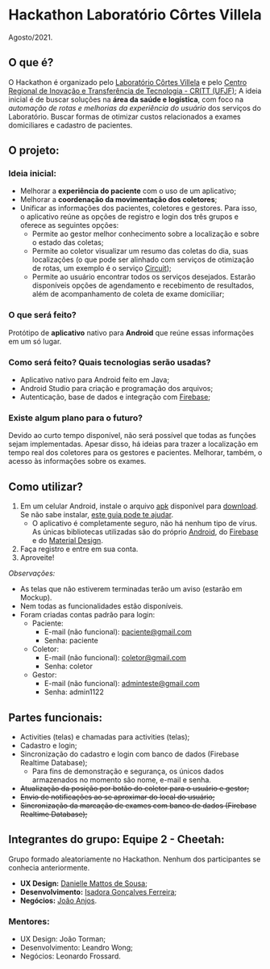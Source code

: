 
# Hackathon Laboratório Côrtes Villela

Agosto/2021.

## O que é?

O Hackathon é organizado pelo [Laboratório Côrtes Villela](https://www.cortesvillela.com.br/) e pelo [Centro Regional de Inovação e Transferência de Tecnologia - CRITT (UFJF)](https://www2.ufjf.br/critt/);
A ideia inicial é de buscar soluções na **área da saúde e logística**, com foco na *automação de rotas e melhorias da experiência do usuário* dos serviços do Laboratório.
Buscar formas de otimizar custos relacionados a exames domiciliares e cadastro de pacientes.


## O projeto:

### Ideia inicial:

* Melhorar a **experiência do paciente** com o uso de um aplicativo; 
* Melhorar a **coordenação da movimentação dos coletores**;
* Unificar as informações dos pacientes, coletores e gestores. Para isso, o aplicativo reúne as opções de registro e login dos três grupos e oferece as seguintes opções:
  * Permite ao gestor melhor conhecimento sobre a localização e sobre o estado das coletas;
  * Permite ao coletor visualizar um resumo das coletas do dia, suas localizações (o que pode ser alinhado com serviços de otimização de rotas, um exemplo é o serviço [Circuit](https://getcircuit.com/));
  * Permite ao usuário encontrar todos os serviços desejados. Estarão disponíveis opções de agendamento e recebimento de resultados, além de acompanhamento de coleta de exame domiciliar;

### O que será feito?

Protótipo de **aplicativo** nativo para **Android** que reúne essas informações em um só lugar.

### Como será feito? Quais tecnologias serão usadas?

* Aplicativo nativo para Android feito em Java;
* Android Studio para criação e programação dos arquivos;
* Autenticação, base de dados e integração com [Firebase](https://firebase.google.com/?hl=pt);

### Existe algum plano para o futuro?

Devido ao curto tempo disponível, não será possível que todas as funções sejam implementadas. Apesar disso, há ideias para trazer a localização em tempo real dos coletores para os gestores e pacientes. Melhorar, também, o acesso às informações sobre os exames.

## Como utilizar?

1. Em um celular Android, instale o arquivo [apk]() disponível para [download](). Se não sabe instalar, [este guia pode te ajudar](https://www.techtudo.com.br/dicas-e-tutoriais/2018/10/como-instalar-apk-no-android.ghtml).
   * O aplicativo é completamente seguro, não há nenhum tipo de vírus. As únicas bibliotecas utilizadas são do próprio [Android](https://developer.android.com/?hl=pt-br), do [Firebase](https://firebase.google.com/?hl=pt) e do [Material Design](https://material.io/).
2. Faça registro e entre em sua conta.
3. Aproveite!

*Observações:*

* As telas que não estiverem terminadas terão um aviso (estarão em Mockup).
* Nem todas as funcionalidades estão disponíveis.
* Foram criadas contas padrão para login:
  * Paciente:
    * E-mail (não funcional): paciente@gmail.com
    * Senha: paciente
  * Coletor:
    * E-mail (não funcional): coletor@gmail.com
    * Senha: coletor
  * Gestor:
    * E-mail (não funcional): adminteste@gmail.com
    * Senha: admin1122

## Partes funcionais:

* Activities (telas) e chamadas para activities (telas);
* Cadastro e login;
* Sincronização do cadastro e login com banco de dados (Firebase Realtime Database);
  * Para fins de demonstração e segurança, os únicos dados armazenados no momento são nome, e-mail e senha.
* ~~Atualização da posição por botão do coletor para o usuário e gestor;~~
* ~~Envio de notificações ao se aproximar do local do usuário;~~
* ~~Sincronização da marcação de exames com banco de dados (Firebase Realtime Database);~~

## Integrantes do grupo: Equipe 2 - Cheetah:

Grupo formado aleatoriamente no Hackathon. Nenhum dos participantes se conhecia anteriormente.

* **UX Design:** [Danielle Mattos de Sousa](https://www.linkedin.com/in/danielle-mattos-de-sousa-975672209/);
* **Desenvolvimento:** [Isadora Gonçalves Ferreira](https://www.linkedin.com/in/isadorafer/);
* **Negócios:** [João Anjos](https://www.linkedin.com/in/joão-lucas-dos-anjos-9828b1193).

### Mentores:

* UX Design: João Torman;
* Desenvolvimento: Leandro Wong;
* Negócios: Leonardo Frossard.


